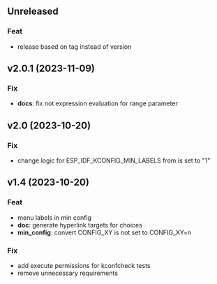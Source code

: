 ## Unreleased

### Feat

- release based on tag instead of version

## v2.0.1 (2023-11-09)

### Fix

- **docs**: fix not expression evaluation for range parameter

## v2.0 (2023-10-20)

### Fix

- change logic for ESP_IDF_KCONFIG_MIN_LABELS from is set to "1"

## v1.4 (2023-10-20)

### Feat

- menu labels in min config
- **doc**: generate hyperlink targets for choices
- **min_config**: convert CONFIG_XY is not set to CONFIG_XY=n

### Fix

- add execute permissions for kconfcheck tests
- remove unnecessary requirements
